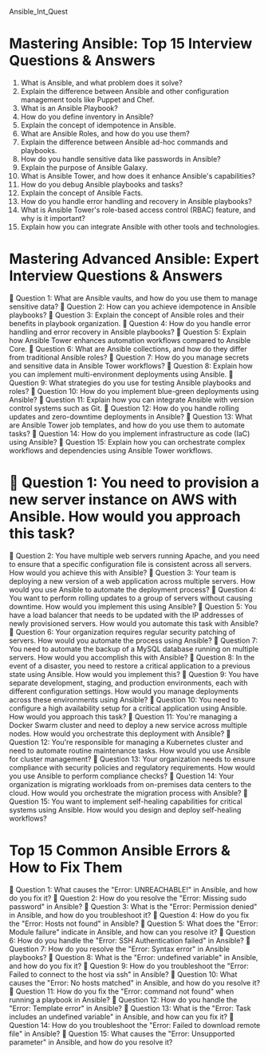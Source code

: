 Ansible_Int_Quest
# Mastering Ansible: Top 15 Interview Questions & Answers
1. What is Ansible, and what problem does it solve?
2. Explain the difference between Ansible and other configuration management tools like Puppet and Chef.
3. What is an Ansible Playbook?
4. How do you define inventory in Ansible?
5. Explain the concept of idempotence in Ansible.
6. What are Ansible Roles, and how do you use them?
7. Explain the difference between Ansible ad-hoc commands and playbooks.
8. How do you handle sensitive data like passwords in Ansible?
9. Explain the purpose of Ansible Galaxy. 
10. What is Ansible Tower, and how does it enhance Ansible's capabilities?
11. How do you debug Ansible playbooks and tasks?
12. Explain the concept of Ansible Facts.
13. How do you handle error handling and recovery in Ansible playbooks?
14. What is Ansible Tower's role-based access control (RBAC) feature, and why is it important?
15. Explain how you can integrate Ansible with other tools and technologies.


# Mastering Advanced Ansible: Expert Interview Questions & Answers
🔹 Question 1: What are Ansible vaults, and how do you use them to manage sensitive data?
🔹 Question 2: How can you achieve idempotence in Ansible playbooks?
🔹 Question 3: Explain the concept of Ansible roles and their benefits in playbook organization.
🔹 Question 4: How do you handle error handling and error recovery in Ansible playbooks?
🔹 Question 5: Explain how Ansible Tower enhances automation workflows compared to Ansible Core.
🔹 Question 6: What are Ansible collections, and how do they differ from traditional Ansible roles?
🔹 Question 7: How do you manage secrets and sensitive data in Ansible Tower workflows?
🔹 Question 8: Explain how you can implement multi-environment deployments using Ansible.
🔹 Question 9: What strategies do you use for testing Ansible playbooks and roles?
🔹 Question 10: How do you implement blue-green deployments using Ansible?
🔹 Question 11: Explain how you can integrate Ansible with version control systems such as Git.
🔹 Question 12: How do you handle rolling updates and zero-downtime deployments in Ansible?
🔹 Question 13: What are Ansible Tower job templates, and how do you use them to automate tasks?
🔹 Question 14: How do you implement infrastructure as code (IaC) using Ansible?
🔹 Question 15: Explain how you can orchestrate complex workflows and dependencies using Ansible Tower workflows.


# 🔹 Question 1: You need to provision a new server instance on AWS with Ansible. How would you approach this task?
🔹 Question 2: You have multiple web servers running Apache, and you need to ensure that a specific configuration file is consistent across all servers. How would you achieve this with Ansible?
🔹 Question 3: Your team is deploying a new version of a web application across multiple servers. How would you use Ansible to automate the deployment process?
🔹 Question 4: You want to perform rolling updates to a group of servers without causing downtime. How would you implement this using Ansible?
🔹 Question 5: You have a load balancer that needs to be updated with the IP addresses of newly provisioned servers. How would you automate this task with Ansible?
🔹 Question 6: Your organization requires regular security patching of servers. How would you automate the process using Ansible?
🔹 Question 7: You need to automate the backup of a MySQL database running on multiple servers. How would you accomplish this with Ansible?
🔹 Question 8: In the event of a disaster, you need to restore a critical application to a previous state using Ansible. How would you implement this?
🔹 Question 9: You have separate development, staging, and production environments, each with different configuration settings. How would you manage deployments across these environments using Ansible?
🔹 Question 10: You need to configure a high availability setup for a critical application using Ansible. How would you approach this task?
🔹 Question 11: You're managing a Docker Swarm cluster and need to deploy a new service across multiple nodes. How would you orchestrate this deployment with Ansible?
🔹 Question 12: You're responsible for managing a Kubernetes cluster and need to automate routine maintenance tasks. How would you use Ansible for cluster management?
🔹 Question 13: Your organization needs to ensure compliance with security policies and regulatory requirements. How would you use Ansible to perform compliance checks?
🔹 Question 14: Your organization is migrating workloads from on-premises data centers to the cloud. How would you orchestrate the migration process with Ansible?
🔹 Question 15: You want to implement self-healing capabilities for critical systems using Ansible. How would you design and deploy self-healing workflows?


# Top 15 Common Ansible Errors & How to Fix Them
🔹 Question 1: What causes the "Error: UNREACHABLE!" in Ansible, and how do you fix it?
🔹 Question 2: How do you resolve the "Error: Missing sudo password" in Ansible?
🔹 Question 3: What is the "Error: Permission denied" in Ansible, and how do you troubleshoot it?
🔹 Question 4: How do you fix the "Error: Hosts not found" in Ansible?
🔹 Question 5: What does the "Error: Module failure" indicate in Ansible, and how can you resolve it?
🔹 Question 6: How do you handle the "Error: SSH Authentication failed" in Ansible?
🔹 Question 7: How do you resolve the "Error: Syntax error" in Ansible playbooks?
🔹 Question 8: What is the "Error: undefined variable" in Ansible, and how do you fix it?
🔹 Question 9: How do you troubleshoot the "Error: Failed to connect to the host via ssh" in Ansible?
🔹 Question 10: What causes the "Error: No hosts matched" in Ansible, and how do you resolve it?
🔹 Question 11: How do you fix the "Error: command not found" when running a playbook in Ansible?
🔹 Question 12: How do you handle the "Error: Template error" in Ansible?
🔹 Question 13: What is the "Error: Task includes an undefined variable" in Ansible, and how can you fix it?
🔹 Question 14: How do you troubleshoot the "Error: Failed to download remote file" in Ansible?
🔹 Question 15: What causes the "Error: Unsupported parameter" in Ansible, and how do you resolve it?